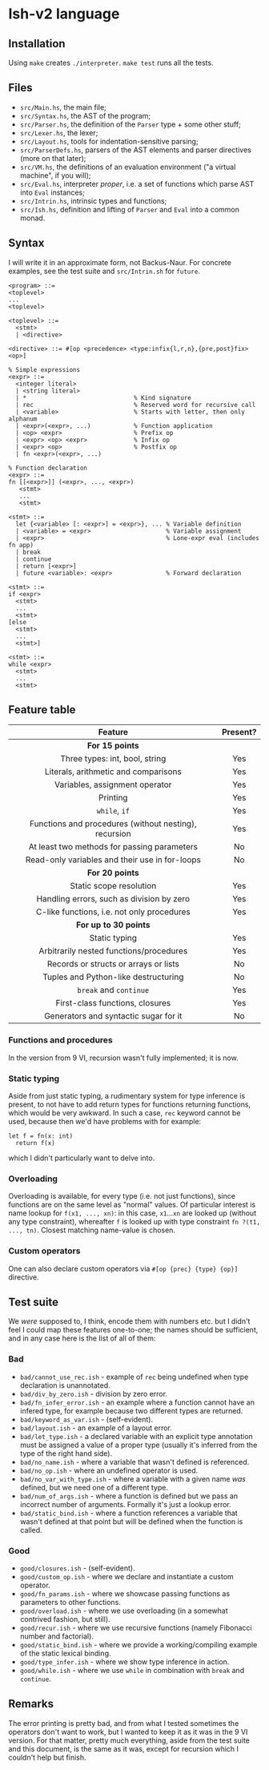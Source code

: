# Ish-v2 language

## Installation

Using `make` creates `./interpreter`. `make test` runs all the tests.

## Files

- `src/Main.hs`, the main file;
- `src/Syntax.hs`, the AST of the program;
- `src/Parser.hs`, the definition of the `Parser` type + some other stuff;
- `src/Lexer.hs`, the lexer;
- `src/Layout.hs`, tools for indentation-sensitive parsing;
- `src/ParserDefs.hs`, parsers of the AST elements and parser directives (more on that later);
- `src/VM.hs`, the definitions of an evaluation environment ("a virtual machine", if you will);
- `src/Eval.hs`, interpreter _proper_, i.e. a set of functions which parse AST into `Eval` instances;
- `src/Intrin.hs`, intrinsic types and functions;
- `src/Ish.hs`, definition and lifting of `Parser` and `Eval` into a common monad.

## Syntax

I will write it in an approximate form, not Backus-Naur. For concrete examples, see the test suite and `src/Intrin.sh` for `future`.

```
<program> ::=
<toplevel>
...
<toplevel>

<toplevel> ::=
  <stmt>
  | <directive>

<directive> ::= #[op <precedence> <type:infix{l,r,n},{pre,post}fix> <op>]

% Simple expressions
<expr> ::=
  <integer literal>
  | <string literal>
  | *                              % Kind signature
  | rec                            % Reserved word for recursive call
  | <variable>                     % Starts with letter, then only alphanum
  | <expr>(<expr>, ...)            % Function application
  | <op> <expr>                    % Prefix op
  | <expr> <op> <expr>             % Infix op
  | <expr> <op>                    % Postfix op
  | fn <expr>(<expr>, ...)

% Function declaration
<expr> ::=
fn [[<expr>]] (<expr>, ..., <expr>)
   <stmt>
   ...
   <stmt>

<stmt> ::=
  let {<variable> [: <expr>] = <expr>}, ... % Variable definition
  | <variable> = <expr>                     % Variable assignment
  | <expr>                                  % Lone-expr eval (includes fn app)
  | break
  | continue
  | return [<expr>]
  | future <variable>: <expr>               % Forward declaration

<stmt> ::=
if <expr>
  <stmt>
  ...
  <stmt>
[else
  <stmt>
  ...
  <stmt>]

<stmt> ::=
while <expr>
  <stmt>
  ...
  <stmt>
```

## Feature table

|                        Feature                        | Present? |
| :---------------------------------------------------: | :------: |
|                   **For 15 points**                   |
|            Three types: int, bool, string             |   Yes    |
|         Literals, arithmetic and comparisons          |   Yes    |
|            Variables, assignment operator             |   Yes    |
|                       Printing                        |   Yes    |
|                     `while`, `if`                     |   Yes    |
| Functions and procedures (without nesting), recursion |   Yes    |
|      At least two methods for passing parameters      |    No    |
|    Read-only variables and their use in for-loops     |    No    |
|                   **For 20 points**                   |
|                Static scope resolution                |   Yes    |
|       Handling errors, such as division by zero       |   Yes    |
|      C-like functions, i.e. not only procedures       |   Yes    |
|                **For up to 30 points**                |
|                     Static typing                     |   Yes    |
|        Arbitrarily nested functions/procedures        |   Yes    |
|         Records or structs or arrays or lists         |    No    |
|         Tuples and Python-like destructuring          |    No    |
|                `break` and `continue`                 |   Yes    |
|            First-class functions, closures            |   Yes    |
|         Generators and syntactic sugar for it         |    No    |

### Functions and procedures

In the version from 9 VI, recursion wasn't fully implemented; it is now.

### Static typing

Aside from just static typing, a rudimentary system for type inference is present, to not have to add return types for functions returning functions, which would be very awkward. In such a case, `rec` keyword cannot be used, because then we'd have problems with for example:

```
let f = fn(x: int)
  return f(x)
```

which I didn't particularly want to delve into.

### Overloading

Overloading is available, for every type (i.e. not just functions), since functions are on the same level as "normal" values. Of particular interest is name lookup for `f(x1, ..., xn)`: in this case, `x1`...`xn` are looked up (without any type constraint), whereafter `f` is looked up with type constraint `fn ?(t1, ..., tn)`. Closest matching name-value is chosen.

### Custom operators

One can also declare custom operators via `#[op {prec} {type} {op}]` directive.

## Test suite

We _were_ supposed to, I think, encode them with numbers etc. but I didn't feel I could map these features one-to-one; the names should be sufficient, and in any case here is the list of all of them:

### Bad

- `bad/cannot_use_rec.ish` - example of `rec` being undefined when type declaration is unannotated.
- `bad/div_by_zero.ish` - division by zero error.
- `bad/fn_infer_error.ish` - an example where a function cannot have an infered type, for example because two different types are returned.
- `bad/keyword_as_var.ish` - (self-evident).
- `bad/layout.ish` - an example of a layout error.
- `bad/let_type.ish` - a declared variable with an explicit type annotation must be assigned a value of a proper type (usually it's inferred from the type of the right hand side).
- `bad/no_name.ish` - where a variable that wasn't defined is referenced.
- `bad/no_op.ish` - where an undefined operator is used.
- `bad/no_var_with_type.ish` - where a variable with a given name _was_ defined, but we need one of a different type.
- `bad/num_of_args.ish` - where a function is defined but we pass an incorrect number of arguments. Formally it's just a lookup error.
- `bad/static_bind.ish` - where a function references a variable that wasn't defined at that point but will be defined when the function is called.

### Good

- `good/closures.ish` - (self-evident).
- `good/custom_op.ish` - where we declare and instantiate a custom operator.
- `good/fn_params.ish` - where we showcase passing functions as parameters to other functions.
- `good/overload.ish` - where we use overloading (in a somewhat contrived fashion, but still).
- `good/recur.ish` - where we use recursive functions (namely Fibonacci number and factorial).
- `good/static_bind.ish` - where we provide a working/compiling example of the static lexical binding.
- `good/type_infer.ish` - where we show type inference in action.
- `good/while.ish` - where we use `while` in combination with `break` and `continue`.

## Remarks

The error printing is pretty bad, and from what I tested sometimes the operators don't want to work, but I wanted to keep it as it was in the 9 VI version. For that matter, pretty much everything, aside from the test suite and this document, is the same as it was, except for recursion which I couldn't help but finish.
